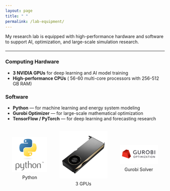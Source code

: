 ```yaml
---
layout: page
title: " "
permalink: /lab-equipment/
---
```



<p>
  My research lab is equipped with high-performance hardware and software 
  to support AI, optimization, and large-scale simulation research.
</p>

<hr style="margin: 20px 0;">

<h3>Computing Hardware</h3>
<ul>
  <li><strong>3 NVIDIA GPUs</strong> for deep learning and AI model training</li>
  <li><strong>High-performance CPUs</strong> ( 56-60 multi-core processors with 256-512 GB RAM)</li>
</ul>

<h3>Software </h3>
<ul>
  <li><strong>Python</strong> — for machine learning and energy system modeling</li>
  <li><strong>Gurobi Optimizer</strong> — for large-scale mathematical optimization</li>
  <li><strong>TensorFlow / PyTorch</strong> — for deep learning and forecasting research</li>
</ul>



<!-- <div style="text-align:center; margin-top:30px;">
  <img src="/assets/GPU.jpg" alt="GPU" style="width:150px; margin:10px;">
  <img src="/assets/python-logo.png" alt="Python" style="width:100px; margin:10px;">
  <img src="/assets/Gurobi_Logo.jpg" alt="Gurobi" style="width:130px; margin:10px;">
</div> -->
<!-- Images aligned side by side -->
<div style="display: flex; justify-content: center; align-items: center; gap: 40px; margin-top: 30px; flex-wrap: wrap;">
  <div style="text-align:center;">
    <img src="/assets/python-logo.png" alt="Python" style="width:110px;">
    <div style="margin-top:5px;">Python</div>
  </div>

  <div style="text-align:center;">
    <img src="/assets/GPU.jpg" alt="GPU" style="width:150px;">
    <div style="margin-top:5px;">3 GPUs</div>
  </div>

  <div style="text-align:center;">
    <img src="/assets/Gurobi_Logo.jpg" alt="Gurobi" style="width:120px;">
    <div style="margin-top:5px;">Gurobi Solver</div>
  </div>
</div>
